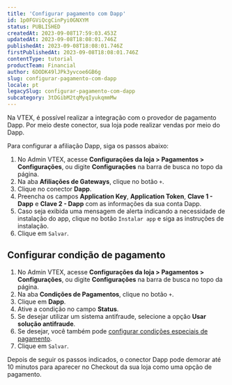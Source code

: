 ```yaml
---
title: 'Configurar pagamento com Dapp'
id: 1p0FGViQcgCinPyi0GNXYM
status: PUBLISHED
createdAt: 2023-09-08T17:59:03.453Z
updatedAt: 2023-09-08T18:08:01.746Z
publishedAt: 2023-09-08T18:08:01.746Z
firstPublishedAt: 2023-09-08T18:08:01.746Z
contentType: tutorial
productTeam: Financial
author: 6DODK49lJPk3yvcoe6GB6g
slug: configurar-pagamento-com-dapp
locale: pt
legacySlug: configurar-pagamento-com-dapp
subcategory: 3tDGibM2tqMyqIyukqmmMw
---
```


Na VTEX, é possível realizar a integração com o provedor de pagamento Dapp. Por meio deste conector, sua loja pode realizar vendas por meio do Dapp.

Para configurar a afiliação Dapp, siga os passos abaixo:

1. No Admin VTEX, acesse __Configurações da loja > Pagamentos > Configurações__, ou digite __Configurações__ na barra de busca no topo da página.
2. Na aba __Afiliações de Gateways__, clique no botão `+`.
3. Clique no conector __Dapp__.
4. Preencha os campos __Application Key__, __Application Token__, __Clave 1 - Dapp__ e __Clave 2 - Dapp__ com as informações da sua conta Dapp.
5. Caso seja exibida uma mensagem de alerta indicando a necessidade de instalação do app, clique no botão `Instalar app` e siga as instruções de instalação.
6. Clique em `Salvar`.

## Configurar condição de pagamento

1. No Admin VTEX, acesse __Configurações da loja > Pagamentos > Configurações__, ou digite __Configurações__ na barra de busca no topo da página.
2. Na aba __Condições de Pagamentos__, clique no botão `+`.
3. Clique em __Dapp__.
4. Ative a condição no campo __Status__.
5. Se desejar utilizar um sistema antifraude, selecione a opção __Usar solução antifraude__.
6. Se desejar, você também pode [configurar condições especiais de pagamento](https://help.vtex.com/pt/tutorial/condiciones-especiales--tutorials_456).
7. Clique em `Salvar`.

Depois de seguir os passos indicados, o conector Dapp pode demorar até 10 minutos para aparecer no Checkout da sua loja como uma opção de pagamento. 
